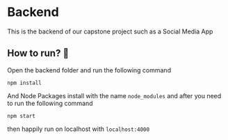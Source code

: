 # Backend
This is the backend of our capstone project such as a Social Media App

## How to run? :thinking:

Open the backend folder and run the following command

```
npm install
```
And Node Packages install with the name `node_modules` and after you need to run the following command
```
npm start
```
then happily run on localhost with 
`localhost:4000`
